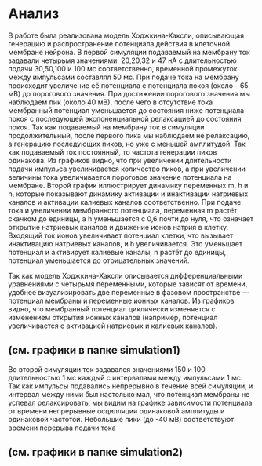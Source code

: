 # Анализ
В работе была реализована модель Ходжкина-Хаксли, описывающая генерацию и распространение потенциала действия в клеточной мембране нейрона. В первой симуляции подаваемый на мембрану ток задавали четырьмя значениями: 20,20,32 и 47 нА с длительностью подачи 30,50,100 и 100 мс соответственно, временной промежуток между импульсами составлял 50 мс. 
При подаче тока на мембрану происходит увеличение её потенциала с потенциала покоя (около - 65 мВ) до порогового значения. При достижении порогового значения мы наблюдаем пик (около 40 мВ), после чего в отсутствие тока мембранный потенциал уменьшается до состояния ниже потенциала покоя с последующей экспоненциальной релаксацией до состояния покоя. Так как подаваемый на мембрану ток в симуляции продолжительный, после первого пика мы наблюдаем не релаксацию, а генерацию последующих пиков, но уже с меньшей амплитудой. Так как подаваемый ток постоянный, то частота генерации пиков одинакова. Из графиков видно, что при увеличении длительности подачи импульса увеличивается количество пиков, а при увеличении величины тока увеличивается пороговое значение потенциала на мембране.
Второй график иллюстрирует динамику переменных m, h и n, которые показывают динамику активации и инактивации натриевых каналов и активации калиевых каналов соответственно. При подаче тока и увеличении мембранного потенциала, переменная m растёт скачком до единицы, а h уменьшается с 0,6 почти до нуля, что означает открытие натриевых каналов и движение ионов натрия в клетку. Входящий ток ионов увеличивает потенциал клетки, что вызывает инактивацию натриевых каналов, и h увеличивается. Это уменьшает потенциал и активирует калиевые каналы, n растёт до единицы, потенциал уменьшается до отрицательных значений.

Так как модель Ходжкина-Хаксли описывается дифференциальными уравнениями с четырьмя переменными, которые зависят от времени, удобнее визуализировать две переменные в фазовом пространстве — потенциал мембраны и переменные ионных каналов. Из графиков видно, что мембранный потенциал циклически изменяется с изменением открытия ионных каналов (например, потенциал увеличивается с активацией натриевых и калиевых каналов).

## (см. графики в папке simulation1)

Во второй симуляции ток задавался значениями 150 и 100 длительностью 1 мс каждый с интервалами между импульсами 1 мс. Так как импульсы подавались непрерывно в течение всей симуляции, и интервал между ними был настолько мал, что потенциал мембраны не успевал релаксировать, мы видим на графике зависимости потенциала от времени непрерывные осцилляции одинаковой амплитуды и одинаковой частотой. Небольшие пики (до -40 мВ) соответствуют времени перерыва подачи тока

## (см. графики в папке simulation2)

